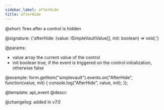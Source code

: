 ```yaml
---
sidebar_label: afterHide
title: afterHide
---          
```


@short: fires after a control is hidden

@signature: {'afterHide: (value: ISimpleVaultValue[], init: boolean) => void;'}

@params:
- value     array     the current value of the control
- init      boolean     true, if the event is triggered on the control initialization, otherwise false


@example:
form.getItem("simplevault").events.on("AfterHide", function(value, init) {
    console.log("AfterHide", value, init);
});


@template: api_event
@descr:

@changelog: added in v7.0
